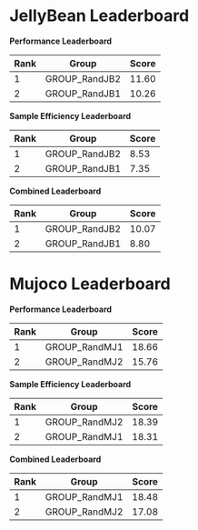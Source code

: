 # JellyBean Leaderboard

**Performance Leaderboard**

|Rank      |Group     |Score     |
|----------|----------|----------|
|1      |GROUP_RandJB2     |11.60     |
|2      |GROUP_RandJB1     |10.26     |


**Sample Efficiency Leaderboard**

|Rank      |Group     |Score     |
|----------|----------|----------|
|1      |GROUP_RandJB2     |8.53     |
|2      |GROUP_RandJB1     |7.35     |


**Combined Leaderboard**

|Rank      |Group     |Score     |
|----------|----------|----------|
|1      |GROUP_RandJB2     |10.07     |
|2      |GROUP_RandJB1     |8.80     |


# Mujoco Leaderboard

**Performance Leaderboard**

|Rank      |Group     |Score     |
|----------|----------|----------|
|1      |GROUP_RandMJ1     |18.66     |
|2      |GROUP_RandMJ2     |15.76     |


**Sample Efficiency Leaderboard**

|Rank      |Group     |Score     |
|----------|----------|----------|
|1      |GROUP_RandMJ2     |18.39     |
|2      |GROUP_RandMJ1     |18.31     |


**Combined Leaderboard**

|Rank      |Group     |Score     |
|----------|----------|----------|
|1      |GROUP_RandMJ1     |18.48     |
|2      |GROUP_RandMJ2     |17.08     |


